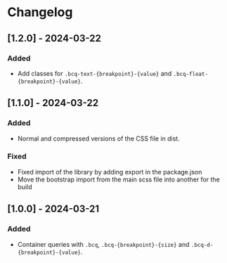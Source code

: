 # Changelog

## [1.2.0] - 2024-03-22

### Added

- Add classes for `.bcq-text-{breakpoint}-{value}` and `.bcq-float-{breakpoint}-{value}`.

## [1.1.0] - 2024-03-22

### Added

- Normal and compressed versions of the CSS file in dist.

### Fixed

- Fixed import of the library by adding export in the package.json
- Move the bootstrap import from the main scss file into another for the build

## [1.0.0] - 2024-03-21

### Added

- Container queries with `.bcq`, `.bcq-{breakpoint}-{size}` and `.bcq-d-{breakpoint}-{value}`.

